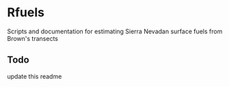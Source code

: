# Rfuels
Scripts and documentation for estimating Sierra Nevadan surface fuels from Brown's transects

## Todo

update this readme


